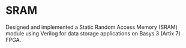 # SRAM
Designed and implemented a Static Random Access Memory (SRAM) module using Verilog for data storage applications on Basys 3 (Artix 7) FPGA.
